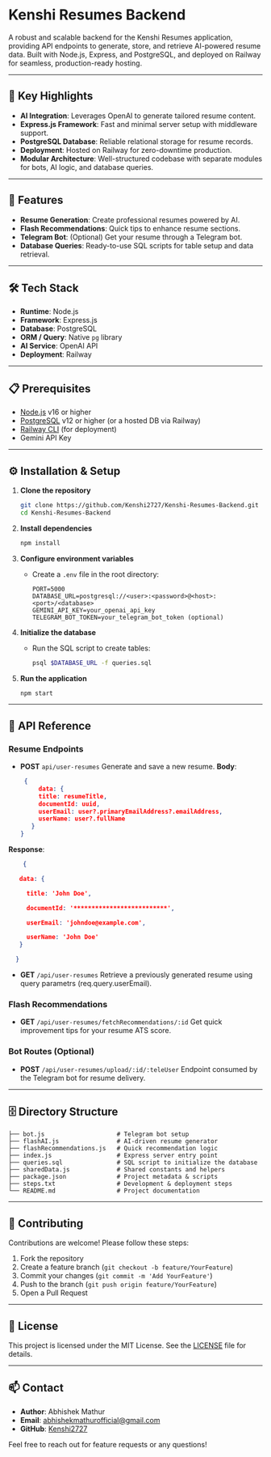 # Kenshi Resumes Backend

A robust and scalable backend for the Kenshi Resumes application, providing API endpoints to generate, store, and retrieve AI-powered resume data. Built with Node.js, Express, and PostgreSQL, and deployed on Railway for seamless, production-ready hosting.

---

## 📍 Key Highlights

* **AI Integration**: Leverages OpenAI to generate tailored resume content.
* **Express.js Framework**: Fast and minimal server setup with middleware support.
* **PostgreSQL Database**: Reliable relational storage for resume records.
* **Deployment**: Hosted on Railway for zero-downtime production.
* **Modular Architecture**: Well-structured codebase with separate modules for bots, AI logic, and database queries.

---

## 🚀 Features

* **Resume Generation**: Create professional resumes powered by AI.
* **Flash Recommendations**: Quick tips to enhance resume sections.
* **Telegram Bot**: (Optional) Get your resume through a Telegram bot.
* **Database Queries**: Ready-to-use SQL scripts for table setup and data retrieval.

---

## 🛠️ Tech Stack

* **Runtime**: Node.js
* **Framework**: Express.js
* **Database**: PostgreSQL
* **ORM / Query**: Native `pg` library
* **AI Service**: OpenAI API
* **Deployment**: Railway

---

## 📋 Prerequisites

* [Node.js](https://nodejs.org/) v16 or higher
* [PostgreSQL](https://www.postgresql.org/) v12 or higher (or a hosted DB via Railway)
* [Railway CLI](https://railway.app/) (for deployment)
* Gemini API Key

---

## ⚙️ Installation & Setup

1. **Clone the repository**

   ```bash
   git clone https://github.com/Kenshi2727/Kenshi-Resumes-Backend.git
   cd Kenshi-Resumes-Backend
   ```

2. **Install dependencies**

   ```bash
   npm install
   ```

3. **Configure environment variables**

   * Create a `.env` file in the root directory:

     ```env
     PORT=5000
     DATABASE_URL=postgresql://<user>:<password>@<host>:<port>/<database>
     GEMINI_API_KEY=your_openai_api_key
     TELEGRAM_BOT_TOKEN=your_telegram_bot_token (optional)
     ```

4. **Initialize the database**

   * Run the SQL script to create tables:

     ```bash
     psql $DATABASE_URL -f queries.sql
     ```

5. **Run the application**

   ```bash
   npm start
   ```

---

## 📖 API Reference

### Resume Endpoints

* **POST** `api/user-resumes`
  Generate and save a new resume.
  **Body**:

  ```json
   {
       data: {
       title: resumeTitle,
       documentId: uuid,
       userEmail: user?.primaryEmailAddress?.emailAddress,
       userName: user?.fullName
     }
  }
  
  ```

**Response**:

  ```json
      {

     data: {

       title: 'John Doe',

       documentId: '**************************',
  
       userEmail: 'johndoe@example.com',

       userName: 'John Doe'
     }

    }
  ```

* **GET** `/api/user-resumes`
  Retrieve a previously generated resume using query parametrs (req.query.userEmail).

### Flash Recommendations

* **GET** `/api/user-resumes/fetchRecommendations/:id`
  Get quick improvement tips for your resume ATS score.

### Bot Routes (Optional)

* **POST** `/api/user-resumes/upload/:id/:teleUser`
  Endpoint consumed by the Telegram bot for resume delivery.

---

## 🗄️ Directory Structure

```
├── bot.js                    # Telegram bot setup
├── flashAI.js                # AI-driven resume generator
├── flashRecommendations.js   # Quick recommendation logic
├── index.js                  # Express server entry point
├── queries.sql               # SQL script to initialize the database
├── sharedData.js             # Shared constants and helpers
├── package.json              # Project metadata & scripts
├── steps.txt                 # Development & deployment steps
└── README.md                 # Project documentation
```

---

## 🤝 Contributing

Contributions are welcome! Please follow these steps:

1. Fork the repository
2. Create a feature branch (`git checkout -b feature/YourFeature`)
3. Commit your changes (`git commit -m 'Add YourFeature'`)
4. Push to the branch (`git push origin feature/YourFeature`)
5. Open a Pull Request

---

## 📜 License

This project is licensed under the MIT License. See the [LICENSE](LICENSE) file for details.

---

## 📫 Contact

* **Author**: Abhishek Mathur
* **Email**: [abhishekmathurofficial@gmail.com](mailto:abhishekmathurofficial@gmail.com)
* **GitHub**: [Kenshi2727](https://github.com/Kenshi2727)

Feel free to reach out for feature requests or any questions!
